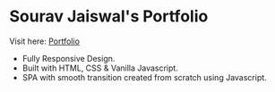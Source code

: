 # Sourav Jaiswal's Portfolio

Visit here: [Portfolio](https://souravjai.github.io/resume/)

- Fully Responsive Design.
- Built with HTML, CSS & Vanilla Javascript.
- SPA with smooth transition created from scratch using Javascript.
